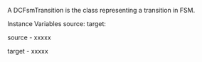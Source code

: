 A DCFsmTransition is the class representing a transition in FSM.

Instance Variables
	source:		<Object>
	target:		<Object>

source
	- xxxxx

target
	- xxxxx
